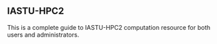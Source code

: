 ## IASTU-HPC2

This is a complete guide to IASTU-HPC2 computation resource for both users and administrators.